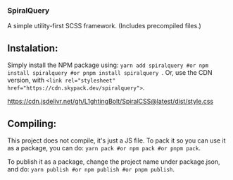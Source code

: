 ### SpiralQuery
A simple utility-first SCSS framework. (Includes precompiled files.)

## Instalation: 
Simply install the NPM package using:
`yarn add spiralquery
#or
npm install spiralquery
#or
pnpm install spiralquery
`.
Or, use the CDN version, with `<link rel="stylesheet" href="https://cdn.skypack.dev/spiralquery">`.

https://cdn.jsdelivr.net/gh/L1ghtingBolt/SpiralCSS@latest/dist/style.css

## Compiling: 
This project does not compile, it's just a JS file. To pack it so you can use it as a package, you can do:
`yarn pack
#or
npm pack
#or
pnpm pack`.

To publish it as a package, change the project name under package.json, and do: 
`yarn publish
#or
npm publish
#or
pnpm publish`.